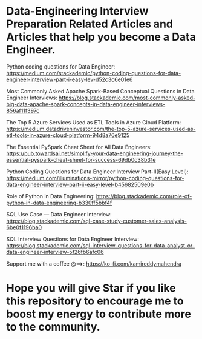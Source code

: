 
# Data-Engineering Interview Preparation Related Articles and Articles that help you become a Data Engineer. 

Python coding questions for Data Engineer: https://medium.com/stackademic/python-coding-questions-for-data-engineer-interview-part-i-easy-lev-d52c3c6e01e6

Most Commonly Asked Apache Spark-Based Conceptual Questions in Data Engineer Interviews: https://blog.stackademic.com/most-commonly-asked-big-data-apache-spark-concepts-in-data-engineer-interviews-856af11f397c

The Top 5 Azure Services Used as ETL Tools in Azure Cloud Platform: https://medium.datadriveninvestor.com/the-top-5-azure-services-used-as-etl-tools-in-azure-cloud-platform-94d8a76e9125

The Essential PySpark Cheat Sheet for All Data Engineers: https://pub.towardsai.net/simplify-your-data-engineering-journey-the-essential-pyspark-cheat-sheet-for-success-69db0c38b31e

Python Coding Questions for Data Engineer Interview Part-II(Easy Level): https://medium.com/illuminations-mirror/python-coding-questions-for-data-engineer-interview-part-ii-easy-level-b45682509e0b

Role of Python in Data Engineering: https://blog.stackademic.com/role-of-python-in-data-engineering-b330ff5bbf4f

SQL Use Case — Data Engineer Interview: https://blog.stackademic.com/sql-case-study-customer-sales-analysis-6be0f1196ba0

SQL Interview Questions for Data Engineer Interview: https://blog.stackademic.com/sql-interview-questions-for-data-analyst-or-data-engineer-interview-5f26fb6afc06

Support me with a coffee @==>: https://ko-fi.com/kamireddymahendra


# Hope you will give Star if you like this repository to encourage me to boost my energy to contribute more to the community. 
